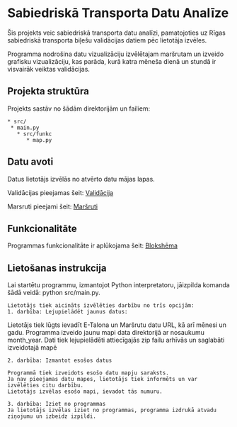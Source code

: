 # Sabiedriskā Transporta Datu Analīze

Šis projekts veic sabiedriskā transporta datu analīzi, pamatojoties uz Rīgas sabiedriskā transporta biļešu validācijas datiem pēc lietotāja izvēles.

Programma nodrošina datu vizualizāciju izvēlētajam maršrutam un izveido grafisku vizualizāciju, kas parāda, kurā katra mēneša dienā un stundā ir visvairāk veiktas validācijas.

## Projekta struktūra

Projekts sastāv no šādām direktorijām un failiem:
```git
* src/
 * main.py
   * src/funkc
      * map.py
 ```
## Datu avoti
Datus lietotājs izvēlās no atvērto datu mājas lapas. 

Validācijas pieejamas šeit: [Validācija](https://data.gov.lv/dati/lv/dataset/e-talonu-validaciju-dati-rigas-satiksme-sabiedriskajos-transportlidzeklos)

Marsruti pieejami šeit: [Maršruti](https://data.gov.lv/dati/lv/dataset/marsrutu-saraksti-rigas-satiksme-sabiedriskajam-transportam)


## Funkcionalitāte
Programmas funkcionalitāte ir aplūkojama šeit: [Blokshēma](https://github.com/EmergencyState/Kursa-darbs/blob/Main/blokshema.png )


## Lietošanas instrukcija

Lai startētu programmu, izmantojot Python interpretatoru, jāizpilda komanda šādā veidā: python src/main.py.

```git
Lietotājs tiek aicināts izvēlēties darbību no trīs opcijām:
1. darbība: Lejupielādēt jaunus datus:
 ```

Lietotājs tiek lūgts ievadīt E-Talona un Maršrutu datu URL, kā arī mēnesi un gadu.
Programma  izveido jaunu mapi data direktorijā ar nosaukumu month_year.
Dati tiek lejupielādēti attiecīgajās zip failu arhīvās un saglabāti izveidotajā mapē


```git
2. darbība: Izmantot esošos datus

Programmā tiek izveidots esošo datu mapju saraksts.
Ja nav pieejamas datu mapes, lietotājs tiek informēts un var izvēlēties citu darbību.
Lietotājs izvēlas esošo mapi, ievadot tās numuru.
```

```git
3. darbība: Iziet no programmas
Ja lietotājs izvēlas iziet no programmas, programma izdrukā atvadu ziņojumu un izbeidz izpildi.
```
